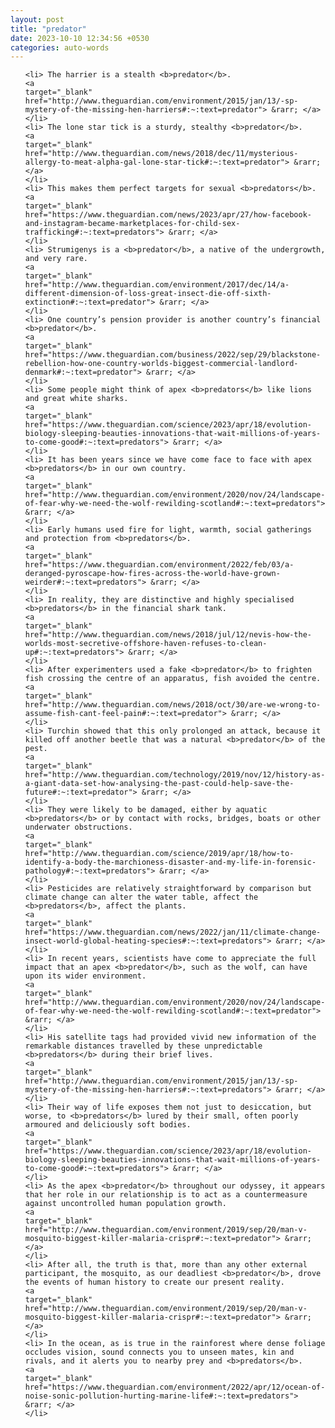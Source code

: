 ```yaml
---
layout: post
title: "predator"
date: 2023-10-10 12:34:56 +0530
categories: auto-words
---
```

<ol>

    <li> The harrier is a stealth <b>predator</b>.
    <a 
    target="_blank" 
    href="http://www.theguardian.com/environment/2015/jan/13/-sp-mystery-of-the-missing-hen-harriers#:~:text=predator"> &rarr; </a>
    </li>
    <li> The lone star tick is a sturdy, stealthy <b>predator</b>.
    <a 
    target="_blank" 
    href="http://www.theguardian.com/news/2018/dec/11/mysterious-allergy-to-meat-alpha-gal-lone-star-tick#:~:text=predator"> &rarr; </a>
    </li>
    <li> This makes them perfect targets for sexual <b>predators</b>.
    <a 
    target="_blank" 
    href="https://www.theguardian.com/news/2023/apr/27/how-facebook-and-instagram-became-marketplaces-for-child-sex-trafficking#:~:text=predators"> &rarr; </a>
    </li>
    <li> Strumigenys is a <b>predator</b>, a native of the undergrowth, and very rare.
    <a 
    target="_blank" 
    href="http://www.theguardian.com/environment/2017/dec/14/a-different-dimension-of-loss-great-insect-die-off-sixth-extinction#:~:text=predator"> &rarr; </a>
    </li>
    <li> One country’s pension provider is another country’s financial <b>predator</b>.
    <a 
    target="_blank" 
    href="https://www.theguardian.com/business/2022/sep/29/blackstone-rebellion-how-one-country-worlds-biggest-commercial-landlord-denmark#:~:text=predator"> &rarr; </a>
    </li>
    <li> Some people might think of apex <b>predators</b> like lions and great white sharks.
    <a 
    target="_blank" 
    href="https://www.theguardian.com/science/2023/apr/18/evolution-biology-sleeping-beauties-innovations-that-wait-millions-of-years-to-come-good#:~:text=predators"> &rarr; </a>
    </li>
    <li> It has been years since we have come face to face with apex <b>predators</b> in our own country.
    <a 
    target="_blank" 
    href="http://www.theguardian.com/environment/2020/nov/24/landscape-of-fear-why-we-need-the-wolf-rewilding-scotland#:~:text=predators"> &rarr; </a>
    </li>
    <li> Early humans used fire for light, warmth, social gatherings and protection from <b>predators</b>.
    <a 
    target="_blank" 
    href="https://www.theguardian.com/environment/2022/feb/03/a-deranged-pyroscape-how-fires-across-the-world-have-grown-weirder#:~:text=predators"> &rarr; </a>
    </li>
    <li> In reality, they are distinctive and highly specialised <b>predators</b> in the financial shark tank.
    <a 
    target="_blank" 
    href="http://www.theguardian.com/news/2018/jul/12/nevis-how-the-worlds-most-secretive-offshore-haven-refuses-to-clean-up#:~:text=predators"> &rarr; </a>
    </li>
    <li> After experimenters used a fake <b>predator</b> to frighten fish crossing the centre of an apparatus, fish avoided the centre.
    <a 
    target="_blank" 
    href="http://www.theguardian.com/news/2018/oct/30/are-we-wrong-to-assume-fish-cant-feel-pain#:~:text=predator"> &rarr; </a>
    </li>
    <li> Turchin showed that this only prolonged an attack, because it killed off another beetle that was a natural <b>predator</b> of the pest.
    <a 
    target="_blank" 
    href="http://www.theguardian.com/technology/2019/nov/12/history-as-a-giant-data-set-how-analysing-the-past-could-help-save-the-future#:~:text=predator"> &rarr; </a>
    </li>
    <li> They were likely to be damaged, either by aquatic <b>predators</b> or by contact with rocks, bridges, boats or other underwater obstructions.
    <a 
    target="_blank" 
    href="http://www.theguardian.com/science/2019/apr/18/how-to-identify-a-body-the-marchioness-disaster-and-my-life-in-forensic-pathology#:~:text=predators"> &rarr; </a>
    </li>
    <li> Pesticides are relatively straightforward by comparison but climate change can alter the water table, affect the <b>predators</b>, affect the plants.
    <a 
    target="_blank" 
    href="https://www.theguardian.com/news/2022/jan/11/climate-change-insect-world-global-heating-species#:~:text=predators"> &rarr; </a>
    </li>
    <li> In recent years, scientists have come to appreciate the full impact that an apex <b>predator</b>, such as the wolf, can have upon its wider environment.
    <a 
    target="_blank" 
    href="http://www.theguardian.com/environment/2020/nov/24/landscape-of-fear-why-we-need-the-wolf-rewilding-scotland#:~:text=predator"> &rarr; </a>
    </li>
    <li> His satellite tags had provided vivid new information of the remarkable distances travelled by these unpredictable <b>predators</b> during their brief lives.
    <a 
    target="_blank" 
    href="http://www.theguardian.com/environment/2015/jan/13/-sp-mystery-of-the-missing-hen-harriers#:~:text=predators"> &rarr; </a>
    </li>
    <li> Their way of life exposes them not just to desiccation, but worse, to <b>predators</b> lured by their small, often poorly armoured and deliciously soft bodies.
    <a 
    target="_blank" 
    href="https://www.theguardian.com/science/2023/apr/18/evolution-biology-sleeping-beauties-innovations-that-wait-millions-of-years-to-come-good#:~:text=predators"> &rarr; </a>
    </li>
    <li> As the apex <b>predator</b> throughout our odyssey, it appears that her role in our relationship is to act as a countermeasure against uncontrolled human population growth.
    <a 
    target="_blank" 
    href="http://www.theguardian.com/environment/2019/sep/20/man-v-mosquito-biggest-killer-malaria-crispr#:~:text=predator"> &rarr; </a>
    </li>
    <li> After all, the truth is that, more than any other external participant, the mosquito, as our deadliest <b>predator</b>, drove the events of human history to create our present reality.
    <a 
    target="_blank" 
    href="http://www.theguardian.com/environment/2019/sep/20/man-v-mosquito-biggest-killer-malaria-crispr#:~:text=predator"> &rarr; </a>
    </li>
    <li> In the ocean, as is true in the rainforest where dense foliage occludes vision, sound connects you to unseen mates, kin and rivals, and it alerts you to nearby prey and <b>predators</b>.
    <a 
    target="_blank" 
    href="https://www.theguardian.com/environment/2022/apr/12/ocean-of-noise-sonic-pollution-hurting-marine-life#:~:text=predators"> &rarr; </a>
    </li>